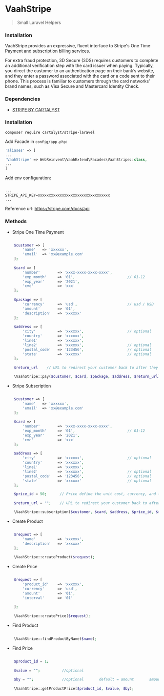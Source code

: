 # VaahStripe
> Small Laravel Helpers

### Installation

VaahStripe provides an expressive, fluent interface to Stripe's One Time Payment 
and subscription billing services. 

For extra fraud protection, 3D Secure (3DS) requires customers to complete an 
additional verification step with the card issuer when paying. 
Typically, you direct the customer to an authentication page on their bank’s 
website, and they enter a password associated with the card or a 
code sent to their phone. This process is familiar to customers 
through the card networks’ brand names, such as Visa Secure and 
Mastercard Identity Check.

### Dependencies
- [STRIPE BY CARTALYST](https://github.com/cartalyst/stripe-laravel)

### Installation

```shell script
composer require cartalyst/stripe-laravel
```

Add Facade in `config/app.php`:
```php
'aliases' => [
...
'VaahStripe' => WebReinvent\VaahExtend\Facades\VaahStripe::class,
...
]
```

Add env configuration:
```env

...
STRIPE_API_KEY=xxxxxxxxxxxxxxxxxxxxxxxxxxxxxxxxx
...

```

Reference url: https://stripe.com/docs/api

### Methods

- Stripe One Time Payment 

```php

    $customer => [
        'name'   => 'xxxxxx',
        'email'  => 'xx@example.com'
    ];
    
    $card => [
        'number'        => 'xxxx-xxxx-xxxx-xxxx',    
        'exp_month'     => '01',                        // 01-12
        'exp_year'      => '2021',
        'cvc'           => 'xxx'
    ];
    
    $package => [
        'currency'      => 'usd',                       // usd / USD
        'amount'        => '01',
        'description'   => 'xxxxxx'
    ];
    
    $address => [
        'city'          => 'xxxxxx',                    // optional    
        'country'       => 'xxxxxx',                                   
        'line1'         => 'xxxxxx',                    
        'line2'         => 'xxxxxx',                    // optional
        'postal_code'   => '123456',                    // optional
        'state'         => 'xxxxxx'                     // optional
    ];
    
    $return_url    // URL to redirect your customer back to after they authenticate or cancel their payment

    \VaahStripe::pay($customer, $card, $package, $address, $return_url);

```

- Stripe Subscription
```php

    $customer => [
        'name'   => 'xxxxxx',
        'email'  => 'xx@example.com'
    ];
    
    $card => [
        'number'        => 'xxxx-xxxx-xxxx-xxxx',    
        'exp_month'     => '01',                        // 01-12
        'exp_year'      => '2021',
        'cvc'           => 'xxx'
    ];
    
    $address => [
        'city'          => 'xxxxxx',                    // optional    
        'country'       => 'xxxxxx',                                   
        'line1'         => 'xxxxxx',                    
        'line2'         => 'xxxxxx',                    // optional
        'postal_code'   => '123456',                    // optional
        'state'         => 'xxxxxx'                     // optional
    ];

    $price_id = 50;      // Price define the unit cost, currency, and (optional) billing cycle for Subcription   
    
    $return_url = "";    // URL to redirect your customer back to after they authenticate or cancel their payment

    \VaahStripe::subscription($customer, $card, $address, $price_id, $return_url);

```

- Create Product
```php

    $request => [
        'name'          => 'xxxxxx',
        'description'   => 'xxxxxx'
    ];
    
    \VaahStripe::createProduct($request);

```

- Create Price
```php

    $request => [
        'product_id'    => 'xxxxxx',
        'currency'      => 'usd',
        'amount'        => '01',
        'interval'      => '01'
       
    ];
    
    \VaahStripe::createPrice($request);

```

- Find Product
```php
    
    \VaahStripe::findProductByName($name);

```

- Find Price
```php

    $product_id = 1;    
    
    $value = "";          //optional
    
    $by = "";             //optional       default = amount       amount/currency/interval
    
    \VaahStripe::getProductPrice($product_id, $value, $by);

```
